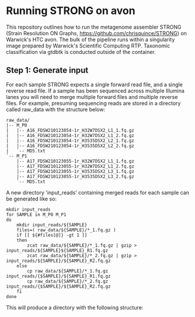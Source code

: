 # Running STRONG on avon

This repository outlines how to run the metagenome assembler STRONG (Strain Resolution ON Graphs, https://github.com/chrisquince/STRONG) on Warwick's HTC avon. The bulk of the pipeline runs within a singularity image prepared by Warwick's Scientific Computing RTP. Taxonomic classification via gtdbtk is conducted outside of the container. 


## Step 1: Generate input
For each sample STRONG expects a single forward read file, and a single reverse read file. If a sample has been sequenced across multiple Illumina lanes you will need to merge multiple forward files and multiple reverse files. For example, presuming sequencing reads are stored in a directory called raw_data with the structure below:

```
raw_data/
|-- M_P0
|   |-- A16_FDSW210123054-1r_H32W7DSX2_L1_1.fq.gz
|   |-- A16_FDSW210123054-1r_H32W7DSX2_L1_2.fq.gz
|   |-- A16_FDSW210123054-1r_H3535DSX2_L2_1.fq.gz
|   |-- A16_FDSW210123054-1r_H3535DSX2_L2_2.fq.gz
|   `-- MD5.txt
`-- M_P1
    |-- A17_FDSW210123055-1r_H32W7DSX2_L1_1.fq.gz
    |-- A17_FDSW210123055-1r_H32W7DSX2_L1_2.fq.gz
    |-- A17_FDSW210123055-1r_H3535DSX2_L3_1.fq.gz
    |-- A17_FDSW210123055-1r_H3535DSX2_L3_2.fq.gz
    `-- MD5.txt
```
A new directory 'input_reads' containing merged reads for each sample can be generated like so:
```
mkdir input_reads
for SAMPLE in M_P0 M_P1
do
    mkdir input_reads/${SAMPLE}
    files=( raw_data/${SAMPLE}/*_1.fq.gz )
    if [[ ${#files[@]} -gt 1 ]]
    then
        zcat raw_data/${SAMPLE}/*_1.fq.gz | gzip > input_reads/${SAMPLE}${SAMPLE}_R1.fq.gz
        zcat raw_data/${SAMPLE}/*_2.fq.gz | gzip > input_reads/${SAMPLE}/${SAMPLE}_R2.fq.gz
    else
        cp raw_data/${SAMPLE}/*_1.fq.gz input_reads/{$SAMPLE}/${SAMPLE}_R1.fq.gz
        cp raw_data/${SAMPLE}/*_2.fq.gz input_reads/{$SAMPLE}/${SAMPLE}_R2.fq.gz
    fi
done
```

This will produce a directory with the following structure:
```
```
